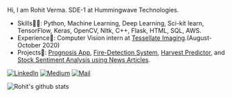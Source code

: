Hi, I am Rohit Verma. SDE-1 at Hummingwave Technologies.

* Skills👨‍💻: Python, Machine Learning, Deep Learning, Sci-kit learn, TensorFlow, Keras, OpenCV, Nltk, C++, Flask, HTML, SQL, AWS.
* Experience🎯: Computer Vision intern at [Tessellate Imaging](https://github.com/Tessellate-Imaging).(August-October 2020)
* Projects🤖: [Prognosis App](https://github.com/Green-io/Prognosis-placement), [Fire-Detection System](https://github.com/rohit0906/fire-detector), [Harvest Predictor](https://github.com/rohit0906/predict_harvest), and [Stock Sentiment Analysis using News Articles](https://github.com/rohit0906/stock-sentiment).

<p align="">
	<a href="https://www.linkedin.com/in/rohit96"><img src="https://img.shields.io/badge/LinkedIn--_.svg?style=social&logo=linkedin" alt="LinkedIn"></a>
	<a href="https://medium.com/@rtverma121"><img src="https://img.shields.io/badge/Medium--_.svg?style=social&logo=Medium" alt="Medium"></a>
	<a href="mailto:rtverma121@gmail.com"><img src="https://img.shields.io/badge/Mail At--_.svg?style=social&logo=Gmail" alt="Mail"></a>
</p>

![Rohit's github stats](https://github-readme-stats.vercel.app/api?username=rohit0906&count_private=true&hide=issues&show_icons=true&theme=dark)
